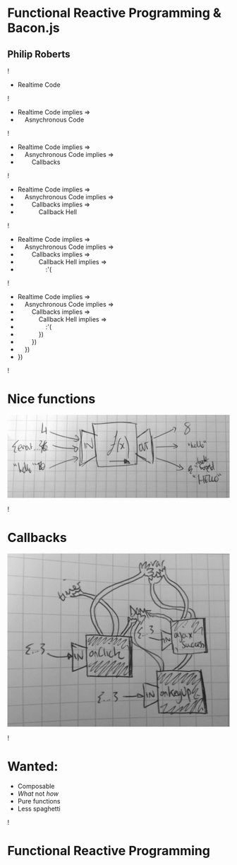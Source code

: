 # Functional Reactive Programming & Bacon.js

## Philip Roberts

!

<ul class='implies'>
  <li>Realtime Code
</ul>

!

<ul class='implies'>
  <li>Realtime Code <span>implies ⇒</span>
  <li>&nbsp;&nbsp;&nbsp;&nbsp;Asnychronous Code
</ul>

!

<ul class='implies'>
  <li>Realtime Code <span>implies ⇒</span>
  <li>&nbsp;&nbsp;&nbsp;&nbsp;Asnychronous Code <span>implies ⇒</span>
  <li>&nbsp;&nbsp;&nbsp;&nbsp;&nbsp;&nbsp;&nbsp;&nbsp;Callbacks
</ul>

!

<ul class='implies'>
  <li>Realtime Code <span>implies ⇒</span>
  <li>&nbsp;&nbsp;&nbsp;&nbsp;Asnychronous Code <span>implies ⇒</span>
  <li>&nbsp;&nbsp;&nbsp;&nbsp;&nbsp;&nbsp;&nbsp;&nbsp;Callbacks <span>implies ⇒</span>
  <li>&nbsp;&nbsp;&nbsp;&nbsp;&nbsp;&nbsp;&nbsp;&nbsp;&nbsp;&nbsp;&nbsp;&nbsp;Callback Hell
</ul>

!

<ul class='implies'>
  <li>Realtime Code <span>implies ⇒</span>
  <li>&nbsp;&nbsp;&nbsp;&nbsp;Asnychronous Code <span>implies ⇒</span>
  <li>&nbsp;&nbsp;&nbsp;&nbsp;&nbsp;&nbsp;&nbsp;&nbsp;Callbacks <span>implies ⇒</span>
  <li>&nbsp;&nbsp;&nbsp;&nbsp;&nbsp;&nbsp;&nbsp;&nbsp;&nbsp;&nbsp;&nbsp;&nbsp;Callback Hell <span>implies ⇒</span>
  <li>&nbsp;&nbsp;&nbsp;&nbsp;&nbsp;&nbsp;&nbsp;&nbsp;&nbsp;&nbsp;&nbsp;&nbsp;&nbsp;&nbsp;&nbsp;&nbsp;:'(
</ul>

!

<ul class='implies'>
  <li>Realtime Code <span>implies ⇒</span>
  <li>&nbsp;&nbsp;&nbsp;&nbsp;Asnychronous Code <span>implies ⇒</span>
  <li>&nbsp;&nbsp;&nbsp;&nbsp;&nbsp;&nbsp;&nbsp;&nbsp;Callbacks <span>implies ⇒</span>
  <li>&nbsp;&nbsp;&nbsp;&nbsp;&nbsp;&nbsp;&nbsp;&nbsp;&nbsp;&nbsp;&nbsp;&nbsp;Callback Hell <span>implies ⇒</span>
  <li>&nbsp;&nbsp;&nbsp;&nbsp;&nbsp;&nbsp;&nbsp;&nbsp;&nbsp;&nbsp;&nbsp;&nbsp;&nbsp;&nbsp;&nbsp;&nbsp;:'(
  <li class=close>&nbsp;&nbsp;&nbsp;&nbsp;&nbsp;&nbsp;&nbsp;&nbsp;&nbsp;&nbsp;&nbsp;&nbsp;})
  <li class=close>&nbsp;&nbsp;&nbsp;&nbsp;&nbsp;&nbsp;&nbsp;&nbsp;})
  <li class=close>&nbsp;&nbsp;&nbsp;&nbsp;})
  <li class=close>})
</ul>

!

# Nice functions

![Nice functions](/pics/function.jpg)

!

# Callbacks

![Callbacks](/pics/callbacks.jpg)

!

# Wanted: 
* Composable
* _What_ not _how_
* Pure functions
* Less spaghetti

!

# Functional Reactive Programming

